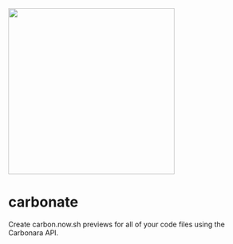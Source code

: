 <img src="https://user-images.githubusercontent.com/79312811/126865579-41be2eb9-be72-494d-b90a-ebec98be6ba0.png" width="333" height="333">

# carbonate
Create carbon.now.sh previews for all of your code files using the Carbonara API.
